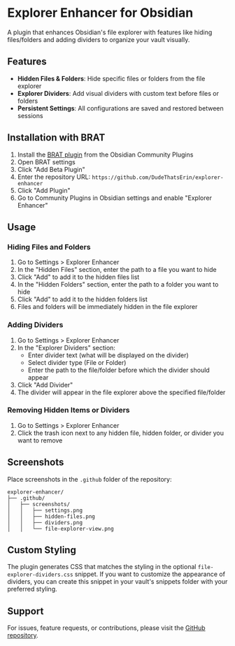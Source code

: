 # Explorer Enhancer for Obsidian

A plugin that enhances Obsidian's file explorer with features like hiding files/folders and adding dividers to organize your vault visually.

## Features

- **Hidden Files & Folders**: Hide specific files or folders from the file explorer
- **Explorer Dividers**: Add visual dividers with custom text before files or folders
- **Persistent Settings**: All configurations are saved and restored between sessions

## Installation with BRAT

1. Install the [BRAT plugin](https://github.com/TfTHacker/obsidian42-brat) from the Obsidian Community Plugins
2. Open BRAT settings
3. Click "Add Beta Plugin"
4. Enter the repository URL: `https://github.com/DudeThatsErin/explorer-enhancer`
5. Click "Add Plugin"
6. Go to Community Plugins in Obsidian settings and enable "Explorer Enhancer"

## Usage

### Hiding Files and Folders

1. Go to Settings > Explorer Enhancer
2. In the "Hidden Files" section, enter the path to a file you want to hide
3. Click "Add" to add it to the hidden files list
4. In the "Hidden Folders" section, enter the path to a folder you want to hide
5. Click "Add" to add it to the hidden folders list
6. Files and folders will be immediately hidden in the file explorer

### Adding Dividers

1. Go to Settings > Explorer Enhancer
2. In the "Explorer Dividers" section:
   - Enter divider text (what will be displayed on the divider)
   - Select divider type (File or Folder)
   - Enter the path to the file/folder before which the divider should appear
3. Click "Add Divider"
4. The divider will appear in the file explorer above the specified file/folder

### Removing Hidden Items or Dividers

1. Go to Settings > Explorer Enhancer
2. Click the trash icon next to any hidden file, hidden folder, or divider you want to remove

## Screenshots

Place screenshots in the `.github` folder of the repository:

```
explorer-enhancer/
├── .github/
│   ├── screenshots/
│   │   ├── settings.png
│   │   ├── hidden-files.png
│   │   ├── dividers.png
│   │   └── file-explorer-view.png
```

## Custom Styling

The plugin generates CSS that matches the styling in the optional `file-explorer-dividers.css` snippet. If you want to customize the appearance of dividers, you can create this snippet in your vault's snippets folder with your preferred styling.

## Support

For issues, feature requests, or contributions, please visit the [GitHub repository](https://github.com/DudeThatsErin/explorer-enhancer).
